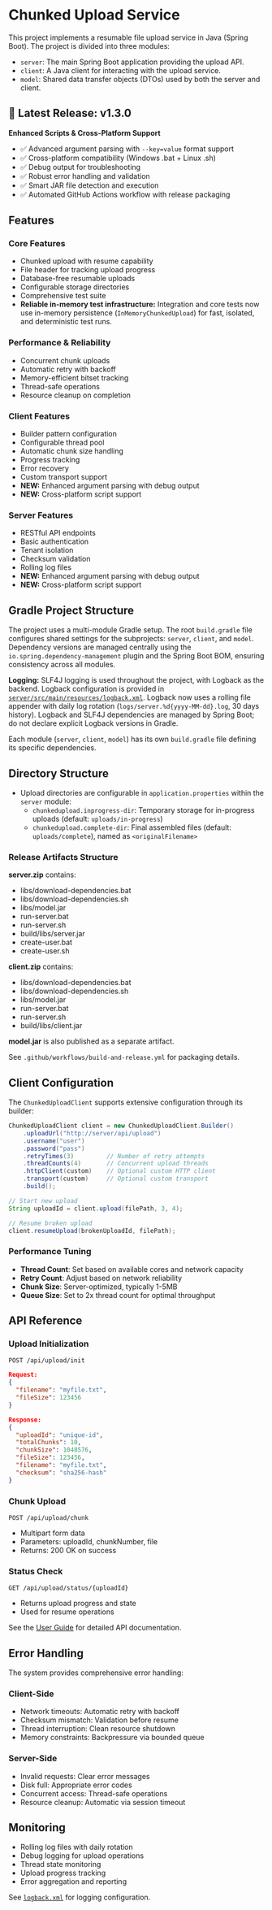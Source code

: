 # Chunked Upload Service

This project implements a resumable file upload service in Java (Spring Boot). The project is divided into three modules:
- `server`: The main Spring Boot application providing the upload API.
- `client`: A Java client for interacting with the upload service.
- `model`: Shared data transfer objects (DTOs) used by both the server and client.

## 🚀 Latest Release: v1.3.0

**Enhanced Scripts & Cross-Platform Support**
- ✅ Advanced argument parsing with `--key=value` format support
- ✅ Cross-platform compatibility (Windows .bat + Linux .sh)
- ✅ Debug output for troubleshooting
- ✅ Robust error handling and validation
- ✅ Smart JAR file detection and execution
- ✅ Automated GitHub Actions workflow with release packaging

## Features

### Core Features
- Chunked upload with resume capability
- File header for tracking upload progress
- Database-free resumable uploads
- Configurable storage directories
- Comprehensive test suite
- **Reliable in-memory test infrastructure:** Integration and core tests now use in-memory persistence (`InMemoryChunkedUpload`) for fast, isolated, and deterministic test runs.

### Performance & Reliability
- Concurrent chunk uploads
- Automatic retry with backoff
- Memory-efficient bitset tracking
- Thread-safe operations
- Resource cleanup on completion

### Client Features
- Builder pattern configuration
- Configurable thread pool
- Automatic chunk size handling
- Progress tracking
- Error recovery
- Custom transport support
- **NEW:** Enhanced argument parsing with debug output
- **NEW:** Cross-platform script support

### Server Features
- RESTful API endpoints
- Basic authentication
- Tenant isolation
- Checksum validation
- Rolling log files
- **NEW:** Enhanced argument parsing with debug output
- **NEW:** Cross-platform script support

## Gradle Project Structure
The project uses a multi-module Gradle setup. The root `build.gradle` file configures shared settings for the subprojects: `server`, `client`, and `model`. Dependency versions are managed centrally using the `io.spring.dependency-management` plugin and the Spring Boot BOM, ensuring consistency across all modules.

**Logging:**
SLF4J logging is used throughout the project, with Logback as the backend.
Logback configuration is provided in [`server/src/main/resources/logback.xml`](server/src/main/resources/logback.xml:1).
Logback now uses a rolling file appender with daily log rotation (`logs/server.%d{yyyy-MM-dd}.log`, 30 days history).
Logback and SLF4J dependencies are managed by Spring Boot; do not declare explicit Logback versions in Gradle.

Each module (`server`, `client`, `model`) has its own `build.gradle` file defining its specific dependencies.

## Directory Structure
* Upload directories are configurable in `application.properties` within the `server` module:
    - `chunkedupload.inprogress-dir`: Temporary storage for in-progress uploads (default: `uploads/in-progress`)
    - `chunkedupload.complete-dir`: Final assembled files (default: `uploads/complete`), named as `<originalFilename>`

### Release Artifacts Structure

**server.zip** contains:
- libs/download-dependencies.bat
- libs/download-dependencies.sh
- libs/model.jar
- run-server.bat
- run-server.sh
- build/libs/server.jar
- create-user.bat
- create-user.sh

**client.zip** contains:
- libs/download-dependencies.bat
- libs/download-dependencies.sh
- libs/model.jar
- run-server.bat
- run-server.sh
- build/libs/client.jar

**model.jar** is also published as a separate artifact.

See `.github/workflows/build-and-release.yml` for packaging details.

## Client Configuration

The `ChunkedUploadClient` supports extensive configuration through its builder:

```java
ChunkedUploadClient client = new ChunkedUploadClient.Builder()
    .uploadUrl("http://server/api/upload")
    .username("user")
    .password("pass")
    .retryTimes(3)         // Number of retry attempts
    .threadCounts(4)       // Concurrent upload threads
    .httpClient(custom)    // Optional custom HTTP client
    .transport(custom)     // Optional custom transport
    .build();

// Start new upload
String uploadId = client.upload(filePath, 3, 4);

// Resume broken upload
client.resumeUpload(brokenUploadId, filePath);
```

### Performance Tuning

- **Thread Count**: Set based on available cores and network capacity
- **Retry Count**: Adjust based on network reliability
- **Chunk Size**: Server-optimized, typically 1-5MB
- **Queue Size**: Set to 2x thread count for optimal throughput

## API Reference

### Upload Initialization
`POST /api/upload/init`
```json
Request:
{
  "filename": "myfile.txt",
  "fileSize": 123456
}

Response:
{
  "uploadId": "unique-id",
  "totalChunks": 10,
  "chunkSize": 1048576,
  "fileSize": 123456,
  "filename": "myfile.txt",
  "checksum": "sha256-hash"
}
```

### Chunk Upload
`POST /api/upload/chunk`
- Multipart form data
- Parameters: uploadId, chunkNumber, file
- Returns: 200 OK on success

### Status Check
`GET /api/upload/status/{uploadId}`
- Returns upload progress and state
- Used for resume operations

See the [User Guide](USER_GUIDE.md) for detailed API documentation.

## Error Handling

The system provides comprehensive error handling:

### Client-Side
- Network timeouts: Automatic retry with backoff
- Checksum mismatch: Validation before resume
- Thread interruption: Clean resource shutdown
- Memory constraints: Backpressure via bounded queue

### Server-Side
- Invalid requests: Clear error messages
- Disk full: Appropriate error codes
- Concurrent access: Thread-safe operations
- Resource cleanup: Automatic via session timeout

## Monitoring

- Rolling log files with daily rotation
- Debug logging for upload operations
- Thread state monitoring
- Upload progress tracking
- Error aggregation and reporting

See [`logback.xml`](server/src/main/resources/logback.xml:1) for logging configuration.
